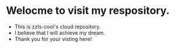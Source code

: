 # Welocme to visit my respository.

- This is zzls-cool's cloud repository.
- I believe that I will achieve my dream.
- Thank you for your visting here!
